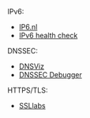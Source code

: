 IPv6:
* [IP6.nl](https://ip6.nl/)
* [IPv6 health check](https://www.mythic-beasts.com/ipv6/health-check/)

DNSSEC:
* [DNSViz](http://dnsviz.net/)
* [DNSSEC Debugger](https://dnssec-debugger.verisignlabs.com/)
 
 HTTPS/TLS:
 * [SSLlabs](https://www.ssllabs.com/ssltest/)
 

